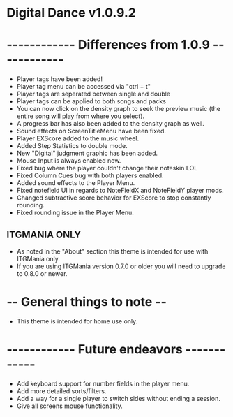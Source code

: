 # Digital Dance v1.0.9.2

# ------------ Differences from 1.0.9 ------------
- Player tags have been added!
- Player tag menu can be accessed via "ctrl + t"
- Player tags are seperated between single and double
- Player tags can be applied to both songs and packs
- You can now click on the density graph to seek the preview music (the entire song will play from where you select).
- A progress bar has also been added to the density graph as well.
- Sound effects on ScreenTitleMenu have been fixed.
- Player EXScore added to the music wheel.
- Added Step Statistics to double mode.
- New "Digital" judgment graphic has been added.
- Mouse Input is always enabled now.
- Fixed bug where the player couldn't change their noteskin LOL
- Fixed Column Cues bug with both players enabled.
- Added sound effects to the Player Menu.
- Fixed notefield UI in regards to NoteFieldX and NoteFieldY player mods.
- Changed subtractive score behavior for EXScore to stop constantly rounding.
- Fixed rounding issue in the Player Menu.

## ITGMANIA ONLY
- As noted in the "About" section this theme is intended for use with ITGMania only.
- If you are using ITGMania version 0.7.0 or older you will need to upgrade to 0.8.0 or newer.

# -- General things to note --
- This theme is intended for home use only.

# ------------ Future endeavors ------------
- Add keyboard support for number fields in the player menu.
- Add more detailed sorts/filters.
- Add a way for a single player to switch sides without ending a session.
- Give all screens mouse functionality.